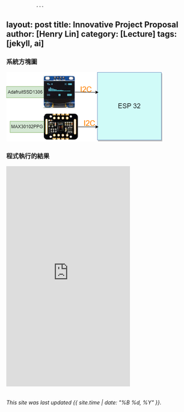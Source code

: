                ---
layout: post
title: Innovative Project Proposal
author: [Henry Lin]
category: [Lecture]
tags: [jekyll, ai]
---

### 系統方塊圖
![](https://raw.githubusercontent.com/Henry911222/MCU-project/main/images/4.drawio.png)
### 程式執行的結果
<iframe width="329" height="586" src="https://www.youtube.com/embed/d5btJoQtfNM" title="2023年5月21日" frameborder="0" allow="accelerometer; autoplay; clipboard-write; encrypted-media; gyroscope; picture-in-picture; web-share" allowfullscreen></iframe>
<br>
<br>

*This site was last updated {{ site.time | date: "%B %d, %Y" }}.*


